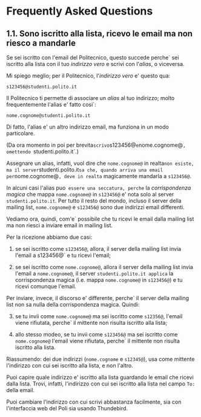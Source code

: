 Frequently Asked Questions
==========================

1.1. Sono iscritto alla lista, ricevo le email ma non riesco a mandarle
-----------------------------------------------------------------------

Se sei iscritto con l'email del Politecnico, questo succede perche`
sei iscritto alla lista con il tuo *indirizzo vero* e scrivi con
l'*alias*, o viceversa.

Mi spiego meglio; per il Politecnico, l'*indirizzo vero* e'
questo qua:

    s123456@studenti.polito.it

Il Politecnico ti permette di associare un *alias* al tuo indirizzo; molto
frequentemente l'alias e' fatto cosi`:

    nome.cognome@studenti.polito.it

Di fatto, l'alias e' un altro indirizzo email, ma funziona in un modo
particolare.

(Da ora momento in poi per brevita` scrivo `s123456@` e `nome.cognome@`,
omettendo `studenti.polito.it`.)

Assegnare un alias, infatti, vuol dire che `nome.cognome@` in realta`
non esiste, ma il server `studenti.polito.it` sa che, quando arriva
una email per `nome.cognome@`, deve in realta` magicamente mandarla a
`s123456@`.

In alcuni casi l'alias puo` essere una seccatura, perche` la *corrispondenza
magica* che mappa `nome.cognome@` in `s123456@` e' nota solo al server
`studenti.polito.it`. Per tutto il resto del mondo, incluso il server della
mailing list, `nome.cognome@` e `s123456@` sono due indirizzi email differenti.

Vediamo ora, quindi, com'e` possibile che tu ricevi le email dalla mailing
list ma non riesci a inviare email in mailing list.

Per la ricezione abbiamo due casi:

1. se sei iscritto come `s123456@`, allora, il server della mailing list
invia l'email a s123456@` e tu ricevi l'email;

2. se sei iscritto come `nome.cognome@`, allora il server della mailing list
invia l'email a `nome.cognome@`, il server `studenti.polito.it applica` la
corrispondenza magica (i.e. mappa `nome.cognome@` in `s123456@`) e tu ricevi
comunque l'email.

Per inviare, invece, il discorso e' differente, perche` il server
della mailing list non sa nulla della corrispondenza magica. Quindi:

3.  se tu invii come `nome.cognome@` ma sei iscritto come `s12356@`,
l'email viene rifiutata, perche` il mittente non risulta iscritto alla
lista;

4. allo stesso modeo, se tu invii come `s123456@` ma sei iscritto
come `nome.cognome@` l'email viene rifiutata, perche` il mittente non
risulta iscritto alla lista.

Riassumendo: dei due indirizzi (`nome.cognome` e `s12345@`), usa come mittente
l'indirizzo con cui sei iscritto alla lista, e non l'altro.

Puoi capire quale indirizzo e' iscritto alla lista guardando le email
che ricevi dalla lista. Trovi, infatti, l'indirizzo con cui sei iscritto
alla lista nel campo `To: ` della email.

Puoi cambiare l'indirizzo con cui scrivi abbastanza facilmente, sia con
l'interfaccia web del Poli sia usando Thundebird.
